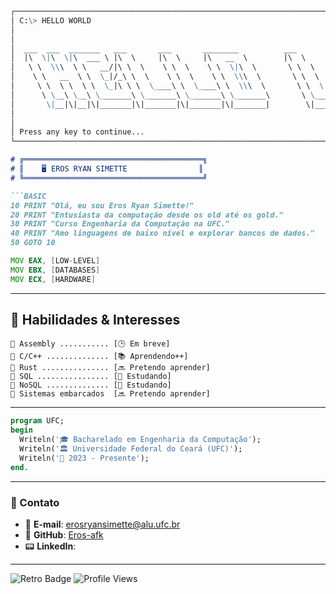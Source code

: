 ````markdown
┌──────────────────────────────────────────────────────────────────────────────────────────────────────────────────────────┐
│ C:\> HELLO WORLD                                                                                                         │
│                                                                                                                          │
│                                                                                                                          |
│  ___  ___  _______   ___       ___       ________          ___       __   ________  ________  ___       ________         |
│  |\  \|\  \|\  ___ \ |\  \     |\  \     |\   __  \        |\  \     |\  \|\   __  \|\   __  \|\  \     |\   ___ \       |
│   \ \  \\\  \ \   __/|\ \  \    \ \  \    \ \  \|\  \       \ \  \    \ \  \ \  \|\  \ \  \|\  \ \  \    \ \  \_|\ \     |
│    \ \   __  \ \  \_|/_\ \  \    \ \  \    \ \  \\\  \       \ \  \  __\ \  \ \  \\\  \ \   _  _\ \  \    \ \  \ \\ \    |
│     \ \  \ \  \ \  \_|\ \ \  \____\ \  \____\ \  \\\  \       \ \  \|\__\_\  \ \  \\\  \ \  \\  \\ \  \____\ \  \_\\ \   |
│      \ \__\ \__\ \_______\ \_______\ \_______\ \_______\       \ \____________\ \_______\ \__\\ _\\ \_______\ \_______\  |
│       \|__|\|__|\|_______|\|_______|\|_______|\|_______|        \|____________|\|_______|\|__|\|__|\|_______|\|_______|  |                                                                                         |                                                                                                                          |
│                                                                                                                          |
│                                                                                                                          │
│ Press any key to continue...                                                                                             │
└──────────────────────────────────────────────────────────────────────────────────────────────────────────────────────────┘

# ╔════════════════════════════════════════╗  
# ║    🖥️ EROS RYAN SIMETTE                ║  
# ╚════════════════════════════════════════╝  

```BASIC
10 PRINT "Olá, eu sou Eros Ryan Simette!"
20 PRINT "Entusiasta da computação desde os old até os gold."
30 PRINT "Curso Engenharia da Computação na UFC."
40 PRINT "Amo linguagens de baixo nível e explorar bancos de dados."
50 GOTO 10
````

```asm
MOV EAX, [LOW-LEVEL]  
MOV EBX, [DATABASES]  
MOV ECX, [HARDWARE]  
```

---

## 💾 Habilidades & Interesses

```
🔹 Assembly ........... [🕒 Em breve]  
🔹 C/C++ .............. [📚 Aprendendo++]  
🔹 Rust ............... [🔜 Pretendo aprender]  
🔹 SQL ................ [📘 Estudando]  
🔹 NoSQL .............. [📘 Estudando]  
🔹 Sistemas embarcados  [🔜 Pretendo aprender]
```

---

```pascal
program UFC;
begin
  Writeln('🎓 Bacharelado em Engenharia da Computação');
  Writeln('🏛 Universidade Federal do Ceará (UFC)');
  Writeln('📅 2023 - Presente');
end.
```

---

### 📡 Contato

* 📧 **E-mail**: [erosryansimette@alu.ufc.br](mailto:erosryansimette@alu.ufc.br)
* 💾 **GitHub**: [Eros-afk](https://github.com/Eros-afk)
* 📟 **LinkedIn**: []()

---

![Retro Badge](https://img.shields.io/badge/RETRO%20MODE-ACTIVE-ff69b4?style=for-the-badge\&logo=apachespark\&logoColor=white)
![Profile Views](https://komarev.com/ghpvc/?username=Eros-afk\&color=blue\&style=flat-square)

</div>
